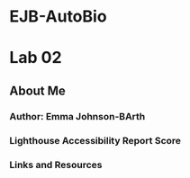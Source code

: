 # EJB-AutoBio

# Lab 02

## About Me

### Author: Emma Johnson-BArth

### Lighthouse Accessibility Report Score

### Links and Resources